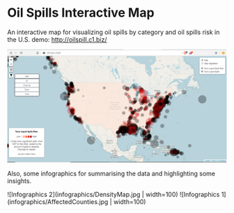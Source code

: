 # Oil Spills Interactive Map
 An interactive map for visualizing oil spills by category and oil spills risk in the U.S.
 demo: http://oilspill.c1.biz/

![Oil Spills Web App](map.png)

Also, some infographics for summarising the data and highlighting some insights.

![Infographics 2](infographics/DensityMap.jpg | width=100)
![Infographics 1](infographics/AffectedCounties.jpg | width=100)
